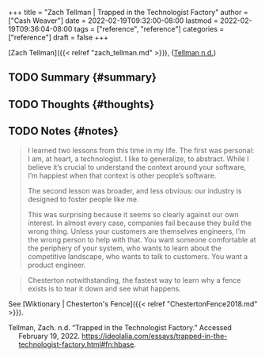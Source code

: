 +++
title = "Zach Tellman | Trapped in the Technologist Factory"
author = ["Cash Weaver"]
date = 2022-02-19T09:32:00-08:00
lastmod = 2022-02-19T09:36:04-08:00
tags = ["reference", "reference"]
categories = ["reference"]
draft = false
+++

[Zach Tellman]({{< relref "zach_tellman.md" >}}), (<a href="#citeproc_bib_item_1">Tellman n.d.</a>)


## <span class="org-todo todo TODO">TODO</span> Summary {#summary}


## <span class="org-todo todo TODO">TODO</span> Thoughts {#thoughts}


## <span class="org-todo todo TODO">TODO</span> Notes {#notes}

> I learned two lessons from this time in my life. The first was personal: I am, at heart, a technologist. I like to generalize, to abstract. While I believe it’s crucial to understand the context around your software, I’m happiest when that context is other people’s software.
>
> The second lesson was broader, and less obvious: our industry is designed to foster people like me.
>
> This was surprising because it seems so clearly against our own interest. In almost every case, companies fail because they build the wrong thing. Unless your customers are themselves engineers, I’m the wrong person to help with that. You want someone comfortable at the periphery of your system, who wants to learn about the competitive landscape, who wants to talk to customers. You want a product engineer.

<!--quoteend-->

> Chesterton notwithstanding, the fastest way to learn why a fence exists is to tear it down and see what happens.

See [Wiktionary | Chesterton's Fence]({{< relref "ChestertonFence2018.md" >}}).

<style>.csl-entry{text-indent: -1.5em; margin-left: 1.5em;}</style><div class="csl-bib-body">
  <div class="csl-entry"><a id="citeproc_bib_item_1"></a>Tellman, Zach. n.d. “Trapped in the Technologist Factory.” Accessed February 19, 2022. <a href="https://ideolalia.com/essays/trapped-in-the-technologist-factory.html#fn:hbase">https://ideolalia.com/essays/trapped-in-the-technologist-factory.html#fn:hbase</a>.</div>
</div>
